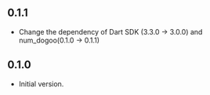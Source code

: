 ## 0.1.1

- Change the dependency of Dart SDK (3.3.0 -> 3.0.0) and num_dogoo(0.1.0 -> 0.1.1)

## 0.1.0

- Initial version.
